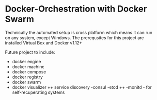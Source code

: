 # Docker-Orchestration with Docker Swarm
Technically the automated setup is cross platform which means it can run on any system, except Windows. 
The prerequsites for this project are installed Virtual Box and Docker v1.12+

Future project to include: 
- docker engine 
- docker machine 
- docker compose 
- docker registry 
- docker swarm 
- docker visualizer
++
service discovery 
-consul 
-etcd 
++
-monitd - for self-recuperating systems
